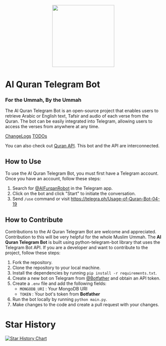 <p align="center" >
  <img width="200px" src="https://telegra.ph/file/07286283bff972971cbd8.jpg"/>
</p>


# Al Quran Telegram Bot
### For the Ummah, By the Ummah

The Al Quran Telegram Bot is an open-source project that enables users to retrieve Arabic or English text, Tafsir and audio of each verse from the Quran.
The bot can be easily integrated into Telegram, allowing users to access the verses from anywhere at any time.

[ChangeLogs](ChangeLogs.md) [TODOs](TODO.md)


You can also check out [Quran API](https://quranapi.pages.dev/). This bot and the API are interconnected.

## How to Use

To use the Al Quran Telegram Bot, you must first have a Telegram account. Once you have an account, follow these steps:

1. Search for [@AlFurqanRobot](https://t.me/AlFurqanRobot) in the Telegram app.
2. Click on the bot and click "Start" to initiate the conversation.
3. Send `/use` command or visit https://telegra.ph/Usage-of-Quran-Bot-04-19


## How to Contribute
Contributions to the Al Quran Telegram Bot are welcome and appreciated. Contribution to this will be very helpful for the whole Muslim Ummah.
The <b>Al Quran Telegram Bot</b> is built using python-telegram-bot library that uses the Telegram Bot API.
If you are a developer and want to contribute to the project, follow these steps:

1. Fork the repository.
2. Clone the repository to your local machine.
3. Install the dependencies by running `pip install -r requirements.txt`.
4. Create a new bot on Telegram from [@Botfather](https://t.me/BotFather) and obtain an API token.
5. Create a `.env` file and add the following fields:
   - `MONGODB_URI` : Your MongoDB URI
   - `TOKEN` : Your bot's token from **Botfather**
7. Run the bot locally by running `python main.py`.
8. Make changes to the code and create a pull request with your changes.


# Star History

[![Star History Chart](https://api.star-history.com/svg?repos=The-Quran-Project/The-Quran-Bot&type=Date)](https://star-history.com/#The-Quran-Project/The-Quran-Bot&Date)
